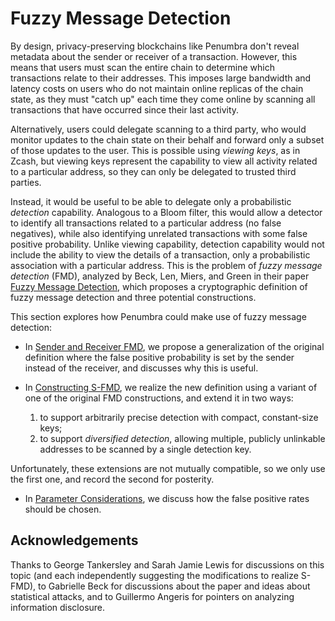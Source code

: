 # Fuzzy Message Detection

By design, privacy-preserving blockchains like Penumbra don't reveal metadata
about the sender or receiver of a transaction.  However, this means that users
must scan the entire chain to determine which transactions relate to their
addresses.  This imposes large bandwidth and latency costs on users who do not
maintain online replicas of the chain state, as they must "catch up" each time
they come online by scanning all transactions that have occurred since their
last activity.

Alternatively, users could delegate scanning to a third party, who would monitor
updates to the chain state on their behalf and forward only a subset of those
updates to the user.  This is possible using *viewing keys*, as in Zcash, but
viewing keys represent the capability to view all activity related to a
particular address, so they can only be delegated to trusted third parties.

Instead, it would be useful to be able to delegate only a probabilistic
*detection* capability.  Analogous to a Bloom filter, this would allow a
detector to identify all transactions related to a particular address (no false
negatives), while also identifying unrelated transactions with some false
positive probability.  Unlike viewing capability, detection capability would not
include the ability to view the details of a transaction, only a probabilistic
association with a particular address.  This is the problem of *fuzzy message
detection* (FMD), analyzed by Beck, Len, Miers, and Green in their paper [Fuzzy
Message Detection][fmd-paper], which proposes a cryptographic definition of
fuzzy message detection and three potential constructions.

This section explores how Penumbra could make use of fuzzy message detection:

* In [Sender and Receiver FMD](./fmd/sender-receiver.md), we propose a
generalization of the original definition where the false positive probability
is set by the sender instead of the receiver, and discusses why this is useful.

* In [Constructing S-FMD](./fmd/construction.md), we realize the new definition
using a variant of one of the original FMD constructions, and extend it in two ways:
    1. to support arbitrarily precise detection with compact, constant-size keys;
    2. to support *diversified detection*, allowing multiple, publicly
    unlinkable addresses to be scanned by a single detection key.

Unfortunately, these extensions are not mutually compatible, so we only use the
first one, and record the second for posterity.

* In [Parameter Considerations](./fmd/considerations.md), we discuss how the
false positive rates should be chosen.

## Acknowledgements

Thanks to George Tankersley and Sarah Jamie Lewis for discussions on this topic
(and each independently suggesting the modifications to realize S-FMD), to
Gabrielle Beck for discussions about the paper and ideas about statistical
attacks, and to Guillermo Angeris for pointers on analyzing information disclosure.

[fmd-paper]: https://eprint.iacr.org/2021/089
